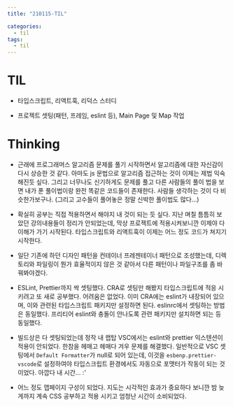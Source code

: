 ```yaml
---
title: "210115-TIL"

categories:
  - til
tags:
  - til
---
```


# TIL

- 타입스크립트, 리액트훅, 리덕스 스터디

- 프로젝트 셋팅(패턴, 프레임, eslint 등), Main Page 및 Map 작업

# Thinking

- 근래에 프로그래머스 알고리즘 문제를 풀기 시작하면서 알고리즘에 대한 자신감이 다시 상승한 것 같다. 아마도 js 문법으로 알고리즘 접근하는 것이 이제는 제법 익숙해진듯 싶다. 그리고 너무나도 신기하게도 문제를 풀고 다른 사람들의 풀이 법을 보면 내가 푼 풀이법이랑 완전 똑같은 코드들이 존재한다. 사람들 생각하는 것이 다 비슷한가보구나. (그리고 고수들이 풀어놓은 정말 신박한 풀이법도 많다...)

- 확실히 공부는 직접 적용하면서 해야지 내 것이 되는 듯 싶다. 지난 며칠 틈틈히 보았던 강의내용들이 정리가 안되었는데, 막상 프로젝트에 적용시켜보니깐 이제야 다 이해가 가기 시작된다. 타입스크립트와 리액트훅이 이제는 어느 정도 코드가 쳐지기 시작한다.

- 일단 기존에 하던 디자인 패턴을 컨테이너 프레젠테이너 패턴으로 조성했는데, 디렉토리와 파일링이 뭔가 효율적이지 않은 것 같아서 다른 패턴이나 파일구조를 좀 바꿔봐야겠다.

- ESLint, Prettier까지 싹 셋팅했다. CRA로 셋팅만 해봤지 타입스크립트에 적응 시키려고 또 새로 공부했다. 어려움은 없었다. 이미 CRA에는 eslint가 내장되어 있으며, 이와 관련된 타입스크립트 패키지만 설정하면 된다. eslinrc에서 셋팅하는 방법은 동일했다. 프리티어 eslint와 충돌이 안나도록 관련 패키지만 설치하면 되는 등 동일했다.

- 빌드상은 다 셋팅되었는데 정작 내 랩탑 VSC에서는 eslint와 prettier 익스텐션이 적용이 안되었다. 한참을 헤매고 헤매다 겨우 문제를 해결했다. 일반적으로 VSC 셋팅에서 `Default Formatter`가 null로 되어 있는데, 이것을 `esbenp.prettier-vscode`로 설정하여야 타입스크립트 환경에서도 자동으로 포맷터가 작동이 되는 것이었다. 아깝다 내 시간... :'

- 어느 정도 맵페이지 구성이 되었다. 지도는 시각적인 효과가 중요하다 보니깐 밤 늦게까지 계속 CSS 공부하고 적용 시키고 엄청난 시간이 소비되었다.
